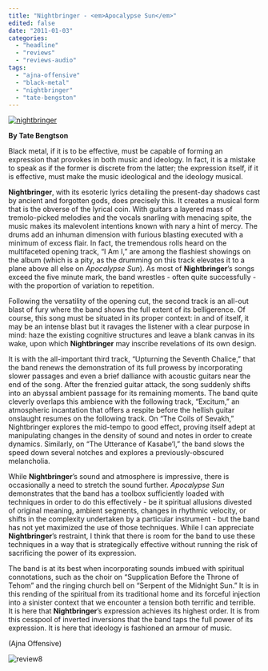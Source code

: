 ```yaml
---
title: "Nightbringer - <em>Apocalypse Sun</em>"
edited: false
date: "2011-01-03"
categories:
  - "headline"
  - "reviews"
  - "reviews-audio"
tags:
  - "ajna-offensive"
  - "black-metal"
  - "nightbringer"
  - "tate-bengston"
---
```


[![](http://www.hellbound.ca/wp-content/uploads/2011/01/nightbringer.jpg "nightbringer")](http://www.hellbound.ca/wp-content/uploads/2011/01/nightbringer.jpg)

**By Tate Bengtson**

Black metal, if it is to be effective, must be capable of forming an expression that provokes in both music and ideology. In fact, it is a mistake to speak as if the former is discrete from the latter; the expression itself, if it is effective, must make the music ideological and the ideology musical.

**Nightbringer**, with its esoteric lyrics detailing the present-day shadows cast by ancient and forgotten gods, does precisely this. It creates a musical form that is the obverse of the lyrical coin. With guitars a layered mass of tremolo-picked melodies and the vocals snarling with menacing spite, the music makes its malevolent intentions known with nary a hint of mercy. The drums add an inhuman dimension with furious blasting executed with a minimum of excess flair. In fact, the tremendous rolls heard on the multifaceted opening track, “I Am I,” are among the flashiest showings on the album (which is a pity, as the drumming on this track elevates it to a plane above all else on _Apocalypse Sun_). As most of **Nightbringer**’s songs exceed the five minute mark, the band wrestles - often quite successfully - with the proportion of variation to repetition.

Following the versatility of the opening cut, the second track is an all-out blast of fury where the band shows the full extent of its belligerence. Of course, this song must be situated in its proper context: in and of itself, it may be an intense blast but it ravages the listener with a clear purpose in mind: haze the existing cognitive structures and leave a blank canvas in its wake, upon which **Nightbringer** may inscribe revelations of its own design.

It is with the all-important third track, “Upturning the Seventh Chalice,” that the band renews the demonstration of its full prowess by incorporating slower passages and even a brief dalliance with acoustic guitars near the end of the song. After the frenzied guitar attack, the song suddenly shifts into an abyssal ambient passage for its remaining moments. The band quite cleverly overlaps this ambience with the following track, “Excitum,” an atmospheric incantation that offers a respite before the hellish guitar onslaught resumes on the following track. On “The Coils of Sevakh,” Nightbringer explores the mid-tempo to good effect, proving itself adept at manipulating changes in the density of sound and notes in order to create dynamics. Similarly, on “The Utterance of Kasabe’l,” the band slows the speed down several notches and explores a previously-obscured melancholia.

While **Nightbringer**’s sound and atmosphere is impressive, there is occasionally a need to stretch the sound further. _Apocalypse Sun_ demonstrates that the band has a toolbox sufficiently loaded with techniques in order to do this effectively - be it spiritual allusions divested of original meaning, ambient segments, changes in rhythmic velocity, or shifts in the complexity undertaken by a particular instrument - but the band has not yet maximized the use of those techniques. While I can appreciate **Nightbringer**’s restraint, I think that there is room for the band to use these techniques in a way that is strategically effective without running the risk of sacrificing the power of its expression.

The band is at its best when incorporating sounds imbued with spiritual connotations, such as the choir on “Supplication Before the Throne of Tehom” and the ringing church bell on “Serpent of the Midnight Sun.” It is in this rending of the spiritual from its traditional home and its forceful injection into a sinister context that we encounter a tension both terrific and terrible. It is here that **Nightbringer**’s expression achieves its highest order. It is from this cesspool of inverted inversions that the band taps the full power of its expression. It is here that ideology is fashioned an armour of music.

(Ajna Offensive)

![](http://www.hellbound.ca/wp-content/uploads/2009/06/review8.png "review8")
